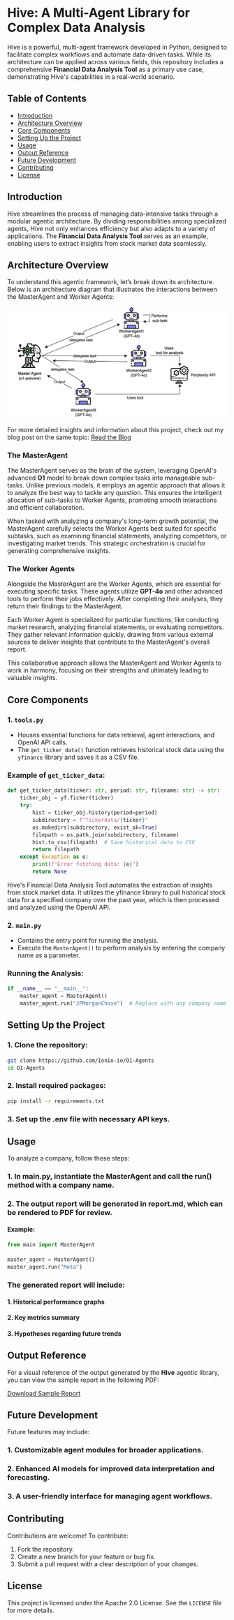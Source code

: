 # Hive: A Multi-Agent Library for Complex Data Analysis

Hive is a powerful, multi-agent framework developed in Python, designed to facilitate complex workflows and automate data-driven tasks. While its architecture can be applied across various fields, this repository includes a comprehensive **Financial Data Analysis Tool** as a primary use case, demonstrating Hive's capabilities in a real-world scenario.

## Table of Contents
- [Introduction](#introduction)
- [Architecture Overview](#architecture-overview)
- [Core Components](#core-components)
- [Setting Up the Project](#setting-up-the-project)
- [Usage](#usage)
- [Output Reference](#output-reference)
- [Future Development](#future-development)
- [Contributing](#contributing)
- [License](#license)

## Introduction

Hive streamlines the process of managing data-intensive tasks through a modular agentic architecture. By dividing responsibilities among specialized agents, Hive not only enhances efficiency but also adapts to a variety of applications. The **Financial Data Analysis Tool** serves as an example, enabling users to extract insights from stock market data seamlessly.

## Architecture Overview

To understand this agentic framework, let’s break down its architecture. Below is an architecture diagram that illustrates the interactions between the MasterAgent and Worker Agents:

![Architecture Diagram](arch.png)

For more detailed insights and information about this project, check out my blog post on the same topic: [Read the Blog]([https://link-to-your-blog.com](https://www.ionio.ai/blog/building-an-agentic-framework-with-o1-and-gpt-4o)) 

### The MasterAgent

The MasterAgent serves as the brain of the system, leveraging OpenAI's advanced **O1** model to break down complex tasks into manageable sub-tasks. Unlike previous models, it employs an agentic approach that allows it to analyze the best way to tackle any question. This ensures the intelligent allocation of sub-tasks to Worker Agents, promoting smooth interactions and efficient collaboration.

When tasked with analyzing a company's long-term growth potential, the MasterAgent carefully selects the Worker Agents best suited for specific subtasks, such as examining financial statements, analyzing competitors, or investigating market trends. This strategic orchestration is crucial for generating comprehensive insights.

### The Worker Agents

Alongside the MasterAgent are the Worker Agents, which are essential for executing specific tasks. These agents utilize **GPT-4o** and other advanced tools to perform their jobs effectively. After completing their analyses, they return their findings to the MasterAgent.

Each Worker Agent is specialized for particular functions, like conducting market research, analyzing financial statements, or evaluating competitors. They gather relevant information quickly, drawing from various external sources to deliver insights that contribute to the MasterAgent's overall report.

This collaborative approach allows the MasterAgent and Worker Agents to work in harmony, focusing on their strengths and ultimately leading to valuable insights.

## Core Components

### 1. **`tools.py`**
   - Houses essential functions for data retrieval, agent interactions, and OpenAI API calls.
   - The `get_ticker_data()` function retrieves historical stock data using the `yfinance` library and saves it as a CSV file.

### Example of `get_ticker_data`:
```python
def get_ticker_data(ticker: str, period: str, filename: str) -> str:
    ticker_obj = yf.Ticker(ticker)
    try:
        hist = ticker_obj.history(period=period)
        subdirectory = f"Tickerdata/{ticker}"
        os.makedirs(subdirectory, exist_ok=True)
        filepath = os.path.join(subdirectory, filename)
        hist.to_csv(filepath)  # Save historical data to CSV
        return filepath  
    except Exception as e:
        print(f"Error fetching data: {e}")
        return None
```
Hive's Financial Data Analysis Tool automates the extraction of insights from stock market data. It utilizes the yfinance library to pull historical stock data for a specified company over the past year, which is then processed and analyzed using the OpenAI API.

### 2. **`main.py`**
   - Contains the entry point for running the analysis.
   - Execute the `MasterAgent()` to perform analysis by entering the company name as a parameter.
### Running the Analysis:
```python
if __name__ == "__main__":
    master_agent = MasterAgent()
    master_agent.run("JPMorganChase")  # Replace with any company name
```

## Setting Up the Project
### 1. Clone the repository:
```bash
git clone https://github.com/Ionio-io/O1-Agents
cd O1-Agents
```

### 2. Install required packages:

```bash
pip install -r requirements.txt
```
### 3. Set up the .env file with necessary API keys.

## Usage

To analyze a company, follow these steps:

### 1. In main.py, instantiate the MasterAgent and call the run() method with a company name.
### 2. The output report will be generated in report.md, which can be rendered to PDF for review.

#### Example:
```python
from main import MasterAgent

master_agent = MasterAgent()
master_agent.run("Meta")
```

### The generated report will include:
 #### 1. Historical performance graphs
#### 2. Key metrics summary
#### 3. Hypotheses regarding future trends

## Output Reference

For a visual reference of the output generated by the **Hive** agentic library, you can view the sample report in the following PDF:

[Download Sample Report](path/to/your/sample_report.pdf)

## Future Development
Future features may include:

### 1. Customizable agent modules for broader applications.
### 2. Enhanced AI models for improved data interpretation and forecasting.
### 3. A user-friendly interface for managing agent workflows.

## Contributing

Contributions are welcome! To contribute:

1. Fork the repository.
2. Create a new branch for your feature or bug fix.
3. Submit a pull request with a clear description of your changes.

## License

This project is licensed under the Apache 2.0 License. See the `LICENSE` file for more details.

